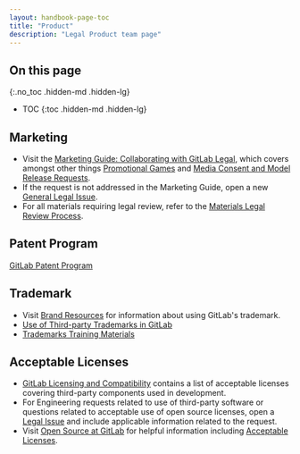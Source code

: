 ```yaml
---
layout: handbook-page-toc
title: "Product"
description: "Legal Product team page"
---
```


## On this page
{:.no_toc .hidden-md .hidden-lg}

- TOC
{:toc .hidden-md .hidden-lg}

## Marketing
* Visit the [Marketing Guide: Collaborating with GitLab Legal](https://about.gitlab.com/handbook/legal/marketing-collaboration/), which covers amongst other things [Promotional Games](https://about.gitlab.com/handbook/legal/marketing-collaboration/#promotional-games) and [Media Consent and Model Release Requests](https://about.gitlab.com/handbook/legal/marketing-collaboration/#media-consent-and-model-release). 
* If the request is not addressed in the Marketing Guide, open a new [General Legal Issue](https://gitlab.com/gitlab-com/legal-and-compliance/-/issues/new?issuable_template=general-legal-template).
* For all materials requiring legal review, refer to the [Materials Legal Review Process](https://about.gitlab.com/handbook/legal/materials-legal-review-process).

## Patent Program
[GitLab Patent Program](https://about.gitlab.com/handbook/legal/patent-program/)

## Trademark
* Visit [Brand Resources](https://about.gitlab.com/handbook/marketing/corporate-marketing/brand-activation/brand-standards/#trademark) for information about using GitLab's trademark.
* [Use of Third-party Trademarks in GitLab](https://about.gitlab.com/handbook/legal/policies/product-third-party-trademarks-guidelines/)
* [Trademarks Training Materials](https://about.gitlab.com/handbook/legal/trademarks-training-materials/)

## Acceptable Licenses
* [GitLab Licensing and Compatibility](https://gitlab.com/gitlab-org/gitlab-foss/blob/master/doc/development/licensing.md) contains a list of acceptable licenses covering third-party components used in development.
* For Engineering requests related to use of third-party software or questions related to acceptable use of open source licenses, open a [Legal Issue](https://gitlab.com/gitlab-com/legal-and-compliance/-/issues) and include applicable information related to the request.
* Visit [Open Source at GitLab](https://about.gitlab.com/handbook/engineering/open-source/#using-open-source-libraries) for helpful information including [Acceptable Licenses](https://about.gitlab.com/handbook/engineering/open-source/#acceptable-licenses).
